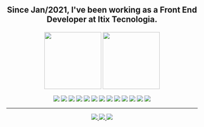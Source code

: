 ## <p align="center" font-weight="bold"> Since Jan/2021, I've been working as a Front End Developer at Itix Tecnologia.</p>

<p align="center">
  <img height="150em"
  src="https://github-readme-stats.vercel.app/api?username=ricardorocker&hide=issues,contribs&show_icons=true&theme=radical" />
  <img height="150em"
      src="https://github-readme-stats.vercel.app/api/top-langs/?username=ricardorocker&langs_count=3&show=vue,react&hide=html,css,java,shaderlab,kotlin,hlsl&theme=radical">
</p>

<p align="center">
        <img src="https://img.shields.io/badge/-Vue%203-black?style=flat-square&logo=vuedotjs" />
        <img src="https://img.shields.io/badge/-React-black?style=flat-square&logo=react" />
        <img src="https://img.shields.io/badge/-Angular-black?style=flat-square&logo=angular&logoColor=red">
        <img src="https://img.shields.io/badge/-HTML5-black?style=flat-square&logo=html5" />
        <img src="https://img.shields.io/badge/-CSS3-black?style=flat-square&logo=css3&logoColor=blue" />
        <img src="https://img.shields.io/badge/-Bootstrap-black?style=flat-square&logo=bootstrap" />
        <img src="https://img.shields.io/badge/-JavaScript-black?style=flat-square&logo=javascript" />
        <img src="https://img.shields.io/badge/-TypeScript-black?style=flat-square&logo=TypeScript">
        <img src="https://img.shields.io/badge/-Git-black?style=flat-square&logo=git" />
        <img src="https://img.shields.io/badge/-GitHub-black?style=flat-square&logo=github" />
        <img src="https://img.shields.io/badge/-Docker-black?style=flat-square&logo=docker">
        <img src="https://img.shields.io/badge/-PostgreSQL-black?style=flat-square&logo=postgresql">
        <img src="https://img.shields.io/badge/-AzureDevops-black?style=flat-square&logo=azuredevops&logoColor=blue">
</p>

<hr>

<p align="center">
        <a href="https://www.linkedin.com/in/ricardo-s-rocker/">
            <img
                src="https://img.shields.io/badge/-ricardoRocker-blue?style=flat-square&logo=Linkedin&logoColor=white&link=https://www.linkedin.com/in/ricardo-s-rocker/" />
        </a>
        <a href="mailto: ricardo.santos.rocker@gmail.com.br">
            <img
                src="https://img.shields.io/badge/-ricardoRocker-c14438?style=flat-square&logo=Gmail&logoColor=white&link=mailto:ricardo.santos.rocker@gmail.com" />
        </a>
        <a href="https://ricardorocker.com.br">
            <img
                src="https://img.shields.io/badge/-ricardorocker.com-blue?style=flat-square&link=https://ricardorocker.com" />
        </a>
</p>

<!-- ![Snake animation](https://github.com/ricardorocker/ricardorocker/blob/output/github-contribution-grid-snake.svg)  -->
